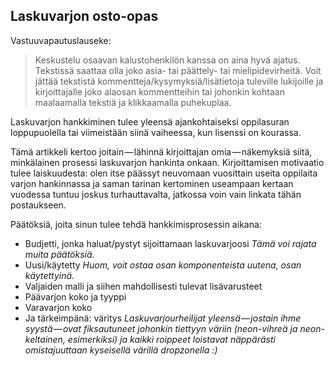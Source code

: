 ## Laskuvarjon osto-opas

Vastuuvapautuslauseke:

> Keskustelu osaavan kalustohenkilön kanssa on aina hyvä ajatus. Tekstissä saattaa olla joko asia- tai päättely- tai mielipidevirheitä. Voit jättää tekstistä kommentteja/kysymyksiä/lisätietoja tuleville lukijoille ja kirjoittajalle joko alaosan kommentteihin tai johonkin kohtaan maalaamalla tekstiä ja klikkaamalla puhekuplaa.

Laskuvarjon hankkiminen tulee yleensä ajankohtaiseksi oppilasuran loppupuolella tai viimeistään siinä vaiheessa, kun lisenssi on kourassa.

Tämä artikkeli kertoo joitain — lähinnä kirjoittajan omia — näkemyksiä siitä, minkälainen prosessi laskuvarjon hankinta onkaan. Kirjoittamisen motivaatio tulee laiskuudesta: olen itse päässyt neuvomaan vuosittain useita oppilaita varjon hankinnassa ja saman tarinan kertominen useampaan kertaan vuodessa tuntuu joskus turhauttavalta, jatkossa voin vain linkata tähän postaukseen.

Päätöksiä, joita sinun tulee tehdä hankkimisprosessin aikana:

* Budjetti, jonka haluat/pystyt sijoittamaan laskuvarjoosi
  _Tämä voi rajata muita päätöksiä._
* Uusi/käytetty
  _Huom, voit ostaa osan komponenteista uutena, osan käytettyinä._
* Valjaiden malli ja siihen mahdollisesti tulevat lisävarusteet
* Päävarjon koko ja tyyppi
* Varavarjon koko
* Ja tärkeimpänä: väritys
  _Laskuvarjourheilijat yleensä — jostain ihme syystä — ovat fiksautuneet johonkin tiettyyn väriin \(neon-vihreä ja neon-keltainen, esimerkiksi\) ja kaikki roippeet loistavat näppärästi omistajuuttaan kyseisellä värillä dropzonella :\)_

  


